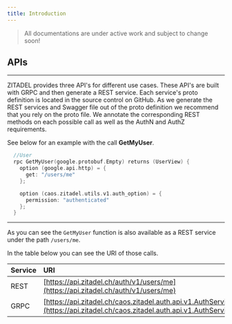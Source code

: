 ```yaml
---
title: Introduction
---
```


> All documentations are under active work and subject to change soon!

## APIs

---

ZITADEL provides three API's for different use cases. These API's are built with GRPC and then generate a REST service.
Each service's proto definition is located in the source control on GitHub.
As we generate the REST services and Swagger file out of the proto definition we recommend that you rely on the proto file.
We annotate the corresponding REST methods on each possible call as well as the AuthN and AuthZ requirements.

See below for an example with the call **GetMyUser**.

```Go
  //User
  rpc GetMyUser(google.protobuf.Empty) returns (UserView) {
    option (google.api.http) = {
      get: "/users/me"
    };

    option (caos.zitadel.utils.v1.auth_option) = {
      permission: "authenticated"
    };
  }
```
---

As you can see the `GetMyUser` function is also available as a REST service under the path `/users/me`.

In the table below you can see the URI of those calls.

| Service | URI                                                                                                                                            |
|:--------|:-----------------------------------------------------------------------------------------------------------------------------------------------|
| REST    | [https://api.zitadel.ch/auth/v1/users/me](https://api.zitadel.ch/auth/v1/users/me)                                                             |
| GRPC    | [https://api.zitadel.ch/caos.zitadel.auth.api.v1.AuthService/GetMyUser](https://api.zitadel.ch/caos.zitadel.auth.api.v1.AuthService/GetMyUser) |
